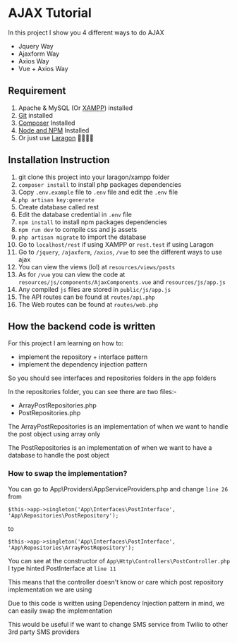 # AJAX Tutorial

In this project I show you 4 different ways to do AJAX

- Jquery Way
- Ajaxform Way
- Axios Way
- Vue + Axios Way

## Requirement
1. Apache & MySQL (Or [XAMPP](https://www.apachefriends.org/download.html)) installed
1. [Git](https://git-scm.com/downloads) installed
2. [Composer](https://getcomposer.org/download/) Installed
3. [Node and NPM](https://nodejs.org/en/download/) Installed
4. Or just use [Laragon](https://laragon.org/download/) 🤷‍♂️🤷‍♂️

## Installation Instruction

1. git clone this project into your laragon/xampp folder
2. `composer install` to install php packages dependencies
5. Copy `.env.example` file to `.env` file and edit the `.env` file
3. `php artisan key:generate`
4. Create database called rest
6. Edit the database credential in `.env` file
7. `npm install` to install npm packages dependencies
8. `npm run dev` to compile css and js assets
9. `php artisan migrate` to import the database
10. Go to `localhost/rest` if using XAMPP or `rest.test` if using Laragon
11. Go to `/jquery`, `/ajaxform`, `/axios`, `/vue` to see the different ways to use ajax
12. You can view the views (lol) at `resources/views/posts`
13. As for `/vue` you can view the code at `resources/js/components/AjaxComponents.vue` and `resources/js/app.js`
14. Any compiled `js` files are stored in `public/js/app.js`
15. The API routes can be found at `routes/api.php`
16. The Web routes can be found at `routes/web.php`

## How the backend code is written

For this project I am learning on how to:
- implement the repository + interface pattern
- implement the dependency injection pattern

So you should see interfaces and repositories folders in the app folders

In the repositories folder, you can see there are two files:-
- ArrayPostRepositories.php
- PostRepositories.php

The ArrayPostRepositories is an implementation of when we want to handle the post object using array only

The PostRepositories is an implementation of when we want to have a database to handle the post object

### How to swap the implementation?

You can go to App\Providers\AppServiceProviders.php and change `line 26` from

`$this->app->singleton('App\Interfaces\PostInterface', 'App\Repositories\PostRepository');`

to

`$this->app->singleton('App\Interfaces\PostInterface', 'App\Repositories\ArrayPostRepository');`

You can see at the constructor of `App\Http\Controllers\PostController.php` I type hinted PostInterface at `line 11`

This means that the controller doesn't know or care which post repository implementation we are using

Due to this code is written using Dependency Injection pattern in mind, we can easily swap the implementation

This would be useful if we want to change SMS service from Twilio to other 3rd party SMS providers